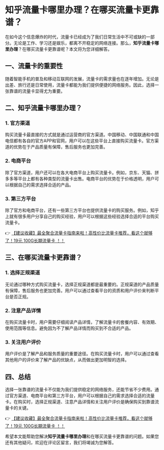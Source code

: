 # 知乎流量卡哪里办理？在哪买流量卡更靠谱？

在如今这个信息爆炸的时代，流量卡已经成为了我们日常生活中不可或缺的一部分。无论是工作、学习还是娱乐，都离不开稳定的网络连接。那么，**知乎流量卡哪里办理**？在哪买流量卡更靠谱呢？本文将为您详细解答。

## 一、流量卡的重要性

随着智能手机的普及和移动互联网的发展，流量卡的需求量也在逐年增加。无论是出差、旅行还是日常使用，流量卡都能为我们提供便捷的网络服务。因此，选择一张靠谱的流量卡显得尤为重要。

## 二、知乎流量卡哪里办理？

### 1. 官方渠道

购买流量卡最直接的方式就是通过运营商的官方渠道。中国移动、中国联通和中国电信都有各自的官方APP和官网，用户可以在这些平台上直接购买流量卡。官方渠道的优势在于产品质量有保障，售后服务也更加完善。

### 2. 电商平台

除了官方渠道，用户还可以在各大电商平台上购买流量卡。例如，京东、天猫、拼多多等平台上都有各种类型的流量卡出售。电商平台的优势在于价格透明，用户可以根据自己的需求选择合适的产品。

### 3. 第三方平台

除了官方和电商平台，还有一些第三方平台也提供流量卡的购买服务。例如，知乎上就有很多用户分享自己的购买经验，用户可以根据这些经验选择合适的平台购买流量卡。

👉 [【建议收藏】最全聚合流量卡指南来啦！高性价比流量卡推荐，看这个就够了！19元 100G长期流量卡 ！！](https://bit.ly/Liuliangka)

## 三、在哪买流量卡更靠谱？

### 1. 选择正规渠道

无论通过哪种方式购买流量卡，选择正规渠道都是最重要的。正规渠道的产品质量有保障，售后服务也更加完善。用户可以通过查看平台的资质和用户评价来判断平台是否正规。

### 2. 注意产品详情

在购买流量卡时，用户需要仔细阅读产品详情，了解流量卡的套餐内容、有效期、使用范围等信息。避免因为不了解产品详情而购买到不合适的产品。

### 3. 关注用户评价

用户评价是了解产品和服务质量的重要途径。在购买流量卡时，用户可以通过查看其他用户的评价来了解产品的优缺点，从而做出更加明智的选择。

## 四、总结

选择一张靠谱的流量卡不仅能为我们提供稳定的网络服务，还能节省不少费用。通过官方渠道、电商平台和第三方平台，用户可以根据自己的需求选择合适的流量卡。在购买时，选择正规渠道、注意产品详情和关注用户评价是确保购买到靠谱流量卡的关键。

👉 [【建议收藏】最全聚合流量卡指南来啦！高性价比流量卡推荐，看这个就够了！19元 100G长期流量卡 ！！](https://bit.ly/Liuliangka)

希望本文能帮助您解决**知乎流量卡哪里办理**和在哪买流量卡更靠谱的问题。如果您还有其他疑问，欢迎在评论区留言，我们将竭诚为您解答。
